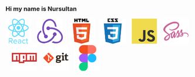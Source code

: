 ### Hi my name is Nursultan

 <p>
 <img src="https://github.com/devicons/devicon/blob/master/icons/react/react-original-wordmark.svg" title="React"  alt="React" width="70" height="70"/>&nbsp;&nbsp;&nbsp;
    <img src="https://github.com/devicons/devicon/blob/master/icons/redux/redux-original.svg" title="Redux"  alt="Redux" width="70" height="70"/>&nbsp;&nbsp;&nbsp;
    <img src="https://github.com/devicons/devicon/blob/master/icons/html5/html5-original-wordmark.svg" title="HTML" alt="HTML" width="70" height="70"/>&nbsp;&nbsp;&nbsp; 
  <img src="https://github.com/devicons/devicon/blob/master/icons/css3/css3-original-wordmark.svg" title="CSS"  alt="CSS" width="70" height="70"/>&nbsp;&nbsp;&nbsp;
    <img src="https://github.com/devicons/devicon/blob/master/icons/javascript/javascript-original.svg" title="Javascript" alt="Javascript" width="70" height="70"/>&nbsp;&nbsp;&nbsp;
    <img src="https://github.com/devicons/devicon/blob/master/icons/sass/sass-original.svg" title="Sass"  alt="Sass" width="70" height="70"/>&nbsp;&nbsp;&nbsp;
    <img src="https://github.com/devicons/devicon/blob/master/icons/npm/npm-original-wordmark.svg" title="npm"  alt="npm" width="70" height="70"/>&nbsp;&nbsp;&nbsp;
    <img src="https://github.com/devicons/devicon/blob/master/icons/git/git-original-wordmark.svg" title="GIT"  alt="GIT" width="70" height="70"/>&nbsp;&nbsp;&nbsp;
    <img src="https://github.com/devicons/devicon/blob/master/icons/figma/figma-original.svg" title="Figma"  alt="Figma" width="70" height="70"/>&nbsp;&nbsp;&nbsp;
  </p>

<!--
**NURSULTANCODER/NURSULTANCODER** is a ✨ _special_ ✨ repository because its `README.md` (this file) appears on your GitHub profile.


Here are some ideas to get you started:

- 🔭 I’m currently working on ...
- 🌱 I’m currently learning ...
- 👯 I’m looking to collaborate on ...
- 🤔 I’m looking for help with ...
- 💬 Ask me about ...
- 📫 How to reach me: ...
- 😄 Pronouns: ...
- ⚡ Fun fact: ...
-->
